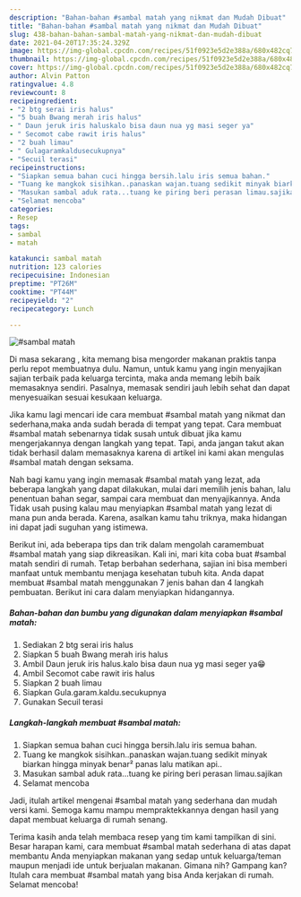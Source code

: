 ```yaml
---
description: "Bahan-bahan #sambal matah yang nikmat dan Mudah Dibuat"
title: "Bahan-bahan #sambal matah yang nikmat dan Mudah Dibuat"
slug: 438-bahan-bahan-sambal-matah-yang-nikmat-dan-mudah-dibuat
date: 2021-04-20T17:35:24.329Z
image: https://img-global.cpcdn.com/recipes/51f0923e5d2e388a/680x482cq70/sambal-matah-foto-resep-utama.jpg
thumbnail: https://img-global.cpcdn.com/recipes/51f0923e5d2e388a/680x482cq70/sambal-matah-foto-resep-utama.jpg
cover: https://img-global.cpcdn.com/recipes/51f0923e5d2e388a/680x482cq70/sambal-matah-foto-resep-utama.jpg
author: Alvin Patton
ratingvalue: 4.8
reviewcount: 8
recipeingredient:
- "2 btg serai iris halus"
- "5 buah Bwang merah iris halus"
- " Daun jeruk iris haluskalo bisa daun nua yg masi seger ya"
- " Secomot cabe rawit iris halus"
- "2 buah limau"
- " Gulagaramkaldusecukupnya"
- "Secuil terasi"
recipeinstructions:
- "Siapkan semua bahan cuci hingga bersih.lalu iris semua bahan."
- "Tuang ke mangkok sisihkan..panaskan wajan.tuang sedikit minyak biarkan hingga minyak benar² panas lalu matikan api.."
- "Masukan sambal aduk rata...tuang ke piring beri perasan limau.sajikan"
- "Selamat mencoba"
categories:
- Resep
tags:
- sambal
- matah

katakunci: sambal matah 
nutrition: 123 calories
recipecuisine: Indonesian
preptime: "PT26M"
cooktime: "PT44M"
recipeyield: "2"
recipecategory: Lunch

---
```



![#sambal matah](https://img-global.cpcdn.com/recipes/51f0923e5d2e388a/680x482cq70/sambal-matah-foto-resep-utama.jpg)

Di masa  sekarang , kita memang bisa mengorder makanan praktis tanpa perlu repot membuatnya dulu. Namun, untuk kamu yang ingin menyajikan sajian terbaik pada keluarga tercinta, maka anda memang lebih baik memasaknya sendiri. Pasalnya, memasak sendiri jauh lebih sehat dan dapat menyesuaikan sesuai kesukaan keluarga.

Jika kamu lagi mencari ide cara membuat #sambal matah yang nikmat dan sederhana,maka anda sudah berada di tempat yang tepat. Cara membuat #sambal matah  sebenarnya tidak susah untuk dibuat jika kamu mengerjakannya dengan langkah yang tepat. Tapi, anda jangan takut akan tidak berhasil dalam memasaknya 
karena di artikel ini kami akan mengulas #sambal matah dengan seksama.  



Nah bagi kamu yang ingin memasak #sambal matah yang lezat, ada beberapa langkah yang dapat dilakukan, mulai dari memilih jenis bahan, lalu penentuan bahan segar, sampai cara membuat dan menyajikannya. Anda Tidak usah pusing kalau mau menyiapkan #sambal matah yang lezat di mana pun anda berada. Karena, asalkan kamu  tahu triknya, maka hidangan ini dapat jadi suguhan yang istimewa.

Berikut ini, ada beberapa tips dan trik dalam mengolah caramembuat #sambal matah yang siap dikreasikan. Kali ini, mari kita coba buat #sambal matah sendiri di rumah. Tetap berbahan sederhana, sajian ini bisa memberi manfaat untuk membantu menjaga kesehatan tubuh kita. Anda dapat membuat #sambal matah menggunakan 7 jenis bahan dan 4 langkah pembuatan. Berikut ini cara dalam menyiapkan hidangannya.

<!--inarticleads1-->

##### Bahan-bahan dan bumbu yang digunakan dalam menyiapkan #sambal matah:

1. Sediakan 2 btg serai iris halus
1. Siapkan 5 buah Bwang merah iris halus
1. Ambil  Daun jeruk iris halus.kalo bisa daun nua yg masi seger ya😁
1. Ambil  Secomot cabe rawit iris halus
1. Siapkan 2 buah limau
1. Siapkan  Gula.garam.kaldu.secukupnya
1. Gunakan Secuil terasi




<!--inarticleads2-->

##### Langkah-langkah membuat #sambal matah:

1. Siapkan semua bahan cuci hingga bersih.lalu iris semua bahan.
1. Tuang ke mangkok sisihkan..panaskan wajan.tuang sedikit minyak biarkan hingga minyak benar² panas lalu matikan api..
1. Masukan sambal aduk rata...tuang ke piring beri perasan limau.sajikan
1. Selamat mencoba




Jadi, itulah artikel mengenai  #sambal matah  yang sederhana dan mudah versi kami. Semoga kamu mampu mempraktekkannya dengan hasil yang dapat membuat keluarga di rumah senang. 

Terima kasih anda telah membaca resep yang tim kami tampilkan di sini. Besar harapan kami, cara membuat  #sambal matah sederhana di atas dapat membantu Anda menyiapkan makanan yang sedap untuk keluarga/teman maupun menjadi ide untuk berjualan makanan. Gimana nih? Gampang kan? Itulah cara membuat #sambal matah yang bisa Anda kerjakan di rumah. Selamat mencoba!

